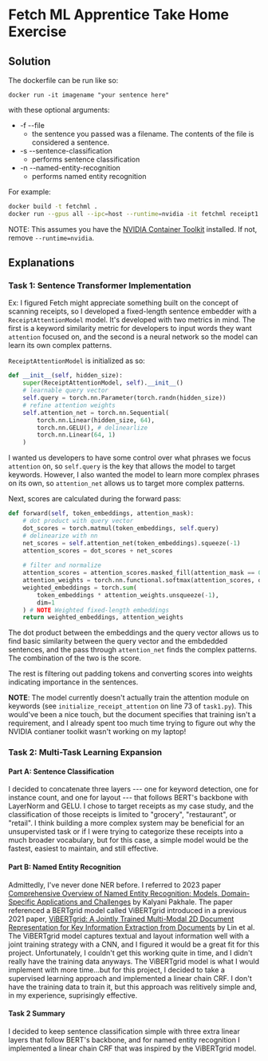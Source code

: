 # Fetch ML Apprentice Take Home Exercise
## Solution
The dockerfile can be run like so:

`docker run -it imagename "your sentence here"`

with these optional arguments:
* -f --file
    * the sentence you passed was a filename. The contents of the file is considered a sentence. 
* -s --sentence-classification 
    * performs sentence classification
* -n --named-entity-recognition
    * performs named entity recognition

For example:

```bash
docker build -t fetchml .
docker run --gpus all --ipc=host --runtime=nvidia -it fetchml receipt1.txt -f -s -n
```

NOTE: This assumes you have the [NVIDIA Container Toolkit](https://docs.nvidia.com/datacenter/cloud-native/container-toolkit/latest/index.html) installed. If not, remove `--runtime=nvidia`. 

## Explanations
### Task 1: Sentence Transformer Implementation
Ex:
I figured Fetch might appreciate something built on the concept of scanning receipts, so I developed a fixed-length sentence embedder with a `ReceiptAttentionModel` model. It's developed with two metrics in mind. The first is a keyword similarity metric for developers to input words they want `attention` focused on, and the second is a neural network so the model can learn its own complex patterns. 

`ReceiptAttentionModel` is initialized as so:
```Python
def __init__(self, hidden_size):
    super(ReceiptAttentionModel, self).__init__()
    # learnable query vector
    self.query = torch.nn.Parameter(torch.randn(hidden_size))
    # refine attention weights
    self.attention_net = torch.nn.Sequential(
        torch.nn.Linear(hidden_size, 64),
        torch.nn.GELU(), # delinearlize
        torch.nn.Linear(64, 1)
    )
```
I wanted us developers to have some control over what phrases we focus `attention` on, so `self.query` is the key that allows the model to target keywords. However, I also wanted the model to learn more complex phrases on its own, so `attention_net` allows us to target more complex patterns. 

Next, scores are calculated during the forward pass:
```Python
def forward(self, token_embeddings, attention_mask):
    # dot product with query vector
    dot_scores = torch.matmul(token_embeddings, self.query)
    # delinearize with nn
    net_scores = self.attention_net(token_embeddings).squeeze(-1)
    attention_scores = dot_scores + net_scores
    
    # filter and normalize
    attention_scores = attention_scores.masked_fill(attention_mask == 0, -10000.0)
    attention_weights = torch.nn.functional.softmax(attention_scores, dim=1)
    weighted_embeddings = torch.sum(
        token_embeddings * attention_weights.unsqueeze(-1), 
        dim=1
    ) # NOTE Weighted fixed-length embeddings
    return weighted_embeddings, attention_weights
```
The dot product between the embeddings and the query vector allows us to find basic similarity between the query vector and the embdedded sentences, and the pass through `attention_net` finds the complex patterns. The combination of the two is the score. 

The rest is filtering out padding tokens and converting scores into weights indicating importance in the sentences. 

**NOTE**: The model currently doesn't actually train the attention module on keywords (see `initialize_receipt_attention` on line 73 of `task1.py`). This would've been a nice touch, but the document specifies that training isn't a requirement, and I already spent too much time trying to figure out why the NVIDIA contianer toolkit wasn't working on my laptop!

### Task 2: Multi-Task Learning Expansion

#### Part A: Sentence Classification
I decided to concatenate three layers --- one for keyword detection, one for instance count, and one for layout --- that follows BERT's backbone with LayerNorm and GELU. I chose to target receipts as my case study, and the classification of those receipts is limited to "grocery", "restaurant", or "retail". I think building a more complex system may be beneficial for an unsupervisted task or if I were trying to categorize these receipts into a much broader vocabulary, but for this case, a simple model would be the fastest, easiest to maintain, and still effective. 

#### Part B: Named Entity Recognition
Admittedly, I've never done NER before. I referred to 2023 paper [Comprehensive Overview of Named Entity Recognition: Models, Domain-Specific Applications and Challenges](https://arxiv.org/abs/2309.14084) by Kalyani Pakhale. The paper referenced a BERTgrid model called ViBERTgrid introduced in a previous 2021 paper, [ViBERTgrid: A Jointly Trained Multi-Modal 2D Document Representation for Key Information Extraction from Documents](https://arxiv.org/abs/2105.11672) by Lin et al. The ViBERTgrid model captures textual and layout information well with a joint training strategy with a CNN, and I figured it would be a great fit for this project. 
Unfortunately, I couldn't get this working quite in time, and I didn't really have the training data anyways. The ViBERTgrid model is what I would implement with more time...but for this project, I decided to take a supervised learning approach and implemented a linear chain CRF. I don't have the training data to train it, but this approach was relitively simple and, in my experience, suprisingly effective. 

#### Task 2 Summary
I decided to keep sentence classification simple with three extra linear layers that follow BERT's backbone, and for named entity recognition I implemented a linear chain CRF that was inspired by the ViBERTgrid model. 